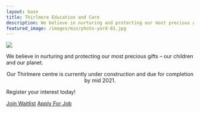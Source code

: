 ```yaml
---
layout: base
title: Thirlmere Education and Care
description: We believe in nurturing and protecting our most precious gifts – our children and our planet.
featured_image: /images/min/photo-yard-01.jpg
---
```

<section class="hero">
  <div class="hero__image" style="background-image: url({{ featured_image }})">
    <div class="hero__overlay"></div>
  </div>
  <div class="wrap">
    <img class="logo" src="/images/min/logo-thirlmere-white.png">
    <p>We believe in nurturing and protecting our most precious gifts – our children and our planet.</p>
  </div>
</section>
<section class="single">
  <div class="wrap">
    <article class="single-post" style="text-align: center;">
      <p>Our Thirlmere centre is currently under construction and due for completion by mid 2021.</p>
    </article>
  </div>
</section>
<section class="listing">
  <section class="hero contact">
    <div class="hero__image" style="background-image: url({{ featured_image }})">
      <div class="hero__overlay"></div>
    </div>
    <div class="wrap">
      <p>Register your interest today!</p>
      <a class="button" href="{{ centre.waitlist }}">Join Waitlist</a>
      <a class="button" href="/thirlmere/apply">Apply For Job</a>
    </div>
  </section>
  <section class="hero map">
    <div class="hero__image" style="background-image: url(/images/min/map-thirlmere.png)"></div>
  </section>
</section>
